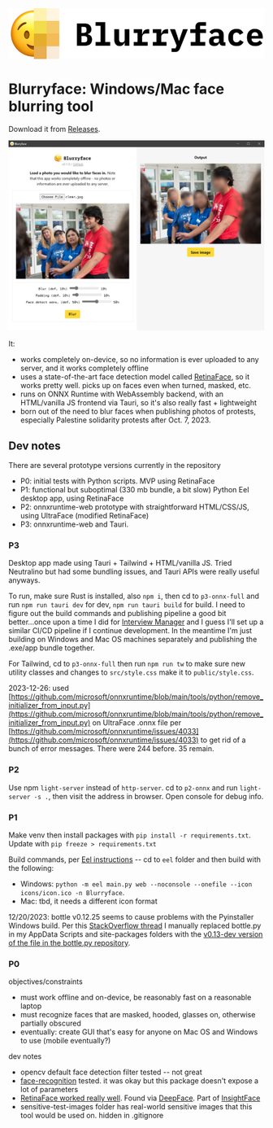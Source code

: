 ![Blurryface logo](./docs/blurryface-logo.png)

# Blurryface: Windows/Mac face blurring tool

Download it from [Releases](https://github.com/wwsalmon/blurryface/releases).

![Screenshot of application](./docs/screenshot.jpg)

It:
- works completely on-device, so no information is ever uploaded to any server, and it works completely offline
- uses a state-of-the-art face detection model called [RetinaFace](https://paperswithcode.com/paper/190500641), so it works pretty well. picks up on faces even when turned, masked, etc.
- runs on ONNX Runtime with WebAssembly backend, with an HTML/vanilla JS frontend via Tauri, so it's also really fast + lightweight
- born out of the need to blur faces when publishing photos of protests, especially Palestine solidarity protests after Oct. 7, 2023.

## Dev notes

There are several prototype versions currently in the repository
- P0: initial tests with Python scripts. MVP using RetinaFace
- P1: functional but suboptimal (330 mb bundle, a bit slow) Python Eel desktop app, using RetinaFace
- P2: onnxruntime-web prototype with straightforward HTML/CSS/JS, using UltraFace (modified RetinaFace)
- P3: onnxruntime-web and Tauri.

### P3

Desktop app made using Tauri + Tailwind + HTML/vanilla JS. Tried Neutralino but had some bundling issues, and Tauri APIs were really useful anyways.

To run, make sure Rust is installed, also `npm i`, then cd to `p3-onnx-full` and run `npm run tauri dev` for dev, `npm run tauri build` for build. I need to figure out the build commands and publishing pipeline a good bit better...once upon a time I did for [Interview Manager](https://github.com/wwsalmon/interview-manager) and I guess I'll set up a similar CI/CD pipeline if I continue development. In the meantime I'm just building on Windows and Mac OS machines separately and publishing the .exe/app bundle together.

For Tailwind, cd to `p3-onnx-full` then run `npm run tw` to make sure new utility classes and changes to `src/style.css` make it to `public/style.css`.

2023-12-26: used [https://github.com/microsoft/onnxruntime/blob/main/tools/python/remove_initializer_from_input.py](https://github.com/microsoft/onnxruntime/blob/main/tools/python/remove_initializer_from_input.py) on UltraFace .onnx file per [https://github.com/microsoft/onnxruntime/issues/4033](https://github.com/microsoft/onnxruntime/issues/4033) to get rid of a bunch of error messages. There were 244 before. 35 remain.

### P2

Use npm `light-server` instead of `http-server`. cd to `p2-onnx` and run `light-server -s .`, then visit the address in browser. Open console for debug info.

### P1

Make venv then install packages with `pip install -r requirements.txt`. Update with `pip freeze > requirements.txt`

Build commands, per [Eel instructions](https://github.com/python-eel/Eel#building-distributable-binary-with-pyinstaller) -- cd to `eel` folder and then build with the following:
- Windows: `python -m eel main.py web --noconsole --onefile --icon icons/icon.ico -n Blurryface`.
- Mac: tbd, it needs a different icon format

12/20/2023: bottle v0.12.25 seems to cause problems with the Pyinstaller Windows build. Per this [StackOverflow thread](https://stackoverflow.com/questions/75192206/why-my-packaged-eel-app-failed-to-execute-attributeerror-nonetype-object-ha) I manually replaced bottle.py in my AppData Scripts and site-packages folders with the [v0.13-dev version of the file in the bottle.py repository](https://github.com/bottlepy/bottle/blob/master/bottle.py).

### P0

objectives/constraints
- must work offline and on-device, be reasonably fast on a reasonable laptop
- must recognize faces that are masked, hooded, glasses on, otherwise partially obscured
- eventually: create GUI that's easy for anyone on Mac OS and Windows to use (mobile eventually?)

dev notes
- opencv default face detection filter tested -- not great
- [face-recognition](https://pypi.org/project/face-recognition/) tested. it was okay but this package doesn't expose a lot of parameters
- [RetinaFace worked really well](https://sefiks.com/2021/04/27/deep-face-detection-with-retinaface-in-python/). Found via [DeepFace](https://github.com/serengil/deepface). Part of [InsightFace](https://insightface.ai/)
- sensitive-test-images folder has real-world sensitive images that this tool would be used on. hidden in .gitignore